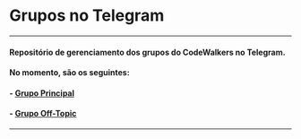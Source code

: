 # Grupos no Telegram

---

#### Repositório de gerenciamento dos grupos do CodeWalkers no Telegram.
#### No momento, são os seguintes:

#### - [Grupo Principal][1]
#### - [Grupo Off-Topic][2]

---

[1]: https://t.me/CodeWalkersDevs
[2]: https://t.me/MSOdDg8g29SSDRtapbTrIA
